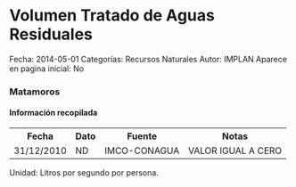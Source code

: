 Volumen Tratado de Aguas Residuales
=====

Fecha: 2014-05-01
Categorías: Recursos Naturales
Autor: IMPLAN
Aparece en pagina inicial: No

### Matamoros

#### Información recopilada

<table class="table table-hover table-bordered matriz">
  <tr><th>Fecha</th><th>Dato</th><th>Fuente</th><th>Notas</th></tr>
  <tr><td class="centrado">31/12/2010</td><td class="derecha">ND</td><td>IMCO-CONAGUA</td><td>VALOR IGUAL A CERO</td></tr>
</table>

Unidad: Litros por segundo por persona.
